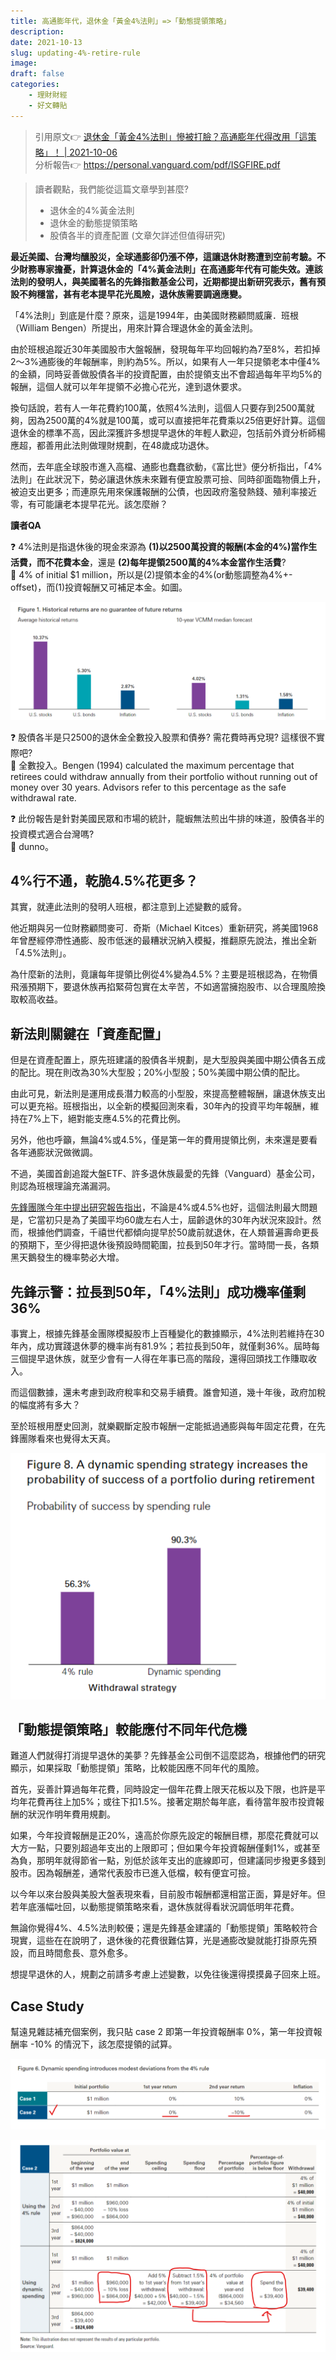 ```yaml
---
title: 高通膨年代，退休金「黃金4%法則」=>「動態提領策略」
description: 
date: 2021-10-13
slug: updating-4%-retire-rule
image: 
draft: false
categories:
    - 理財財經
    - 好文轉貼
---
```

> 引用原文:point_right: [退休金「黃金4%法則」慘被打臉？高通膨年代得改用「這策略」！ | 2021-10-06](https://www.gvm.com.tw/article/83033)  
> 分析報告:point_right: https://personal.vanguard.com/pdf/ISGFIRE.pdf

> 讀者觀點，我們能從這篇文章學到甚麼?
>   - 退休金的4%黃金法則
>   - 退休金的動態提領策略
>   - 股債各半的資產配置 (文章欠詳述但值得研究)

**最近美國、台灣均釀股災，全球通膨卻仍漲不停，這讓退休財務遭到空前考驗。不少財務專家擔憂，計算退休金的「4%黃金法則」在高通膨年代有可能失效。連該法則的發明人，與美國著名的先鋒指數基金公司，近期都提出新研究表示，舊有預設不夠穩當，甚有老本提早花光風險，退休族需要調適應變。**

「4%法則」到底是什麼？原來，這是1994年，由美國財務顧問威廉．班根（William Bengen）所提出，用來計算合理退休金的黃金法則。

由於班根追蹤近30年美國股市大盤報酬，發現每年平均回報約為7至8%，若扣掉2～3%通膨後的年報酬率，則約為5%。所以，如果有人一年只提領老本中僅4%的金額，同時妥善做股債各半的投資配置，由於提領支出不會超過每年平均5%的報酬，這個人就可以年年提領不必擔心花光，達到退休要求。

換句話說，若有人一年花費約100萬，依照4%法則，這個人只要存到2500萬就夠，因為2500萬的4%就是100萬，或可以直接把年花費乘以25倍更好計算。這個退休金的標準不高，因此深獲許多想提早退休的年輕人歡迎，包括前外資分析師楊應超，都善用此法則做理財規劃，在48歲成功退休。

然而，去年底全球股市進入高檔、通膨也蠢蠢欲動，《富比世》便分析指出，「4%法則」在此狀況下，勢必讓退休族未來難有便宜股票可撿、同時卻面臨物價上升，被迫支出更多；而連原先用來保護報酬的公債，也因政府濫發熱錢、殖利率接近零，有可能讓老本提早花光。該怎麼辦？

**讀者QA**

:question: 4%法則是指退休後的現金來源為 **(1)以2500萬投資的報酬(本金的4%)當作生活費，而不花費本金**，還是 **(2)每年提領2500萬的4%本金當作生活費**?  
:speech_balloon: 4% of initial $1 million，所以是(2)提領本金的4%(or動態調整為4%+-offset)，而(1)投資報酬又可補足本金。如圖。

![](img-returns.png)

:question: 股債各半是只2500的退休金全數投入股票和債券? 需花費時再兌現? 這樣很不實際吧?  
:speech_balloon: 全數投入。Bengen (1994) calculated the maximum percentage  that retirees could withdraw annually from their portfolio without running out of money over 30 years. Advisors refer to this percentage as the safe withdrawal rate.

:question: 此份報告是針對美國民眾和市場的統計，龍蝦無法煎出牛排的味道，股債各半的投資模式適合台灣嗎?  
:speech_balloon: dunno。

## 4%行不通，乾脆4.5%花更多？

其實，就連此法則的發明人班根，都注意到上述變數的威脅。

他近期與另一位財務顧問麥可．奇斯（Michael Kitces）重新研究，將美國1968年曾歷經停滯性通膨、股市低迷的最糟狀況納入模擬，推翻原先說法，推出全新「4.5%法則」。

為什麼新的法則，竟讓每年提領比例從4%變為4.5%？主要是班根認為，在物價飛漲預期下，要退休族再掐緊荷包實在太辛苦，不如適當擁抱股市、以合理風險換取較高收益。

## 新法則關鍵在「資產配置」

但是在資產配置上，原先班建議的股債各半規劃，是大型股與美國中期公債各五成的配比。現在則改為30%大型股；20%小型股；50%美國中期公債的配比。

由此可見，新法則是運用成長潛力較高的小型股，來提高整體報酬，讓退休族支出可以更充裕。班根指出，以全新的模擬回測來看，30年內的投資平均年報酬，維持在7%上下，絕對能支應4.5%的花費比例。

另外，他也呼籲，無論4%或4.5%，僅是第一年的費用提領比例，未來還是要看各年通膨狀況做微調。

不過，美國首創追蹤大盤ETF、許多退休族最愛的先鋒（Vanguard）基金公司，則認為班根理論充滿漏洞。

[先鋒團隊今年中提出研究報告指出](https://personal.vanguard.com/pdf/ISGFIRE.pdf)，不論是4%或4.5%也好，這個法則最大問題是，它當初只是為了美國平均60歲左右人士，屆齡退休的30年內狀況來設計。然而，根據他們調查，千禧世代都傾向提早於50歲前就退休，在人類普遍壽命更長的預期下，至少得把退休後預設時間範圍，拉長到50年才行。當時間一長，各類黑天鵝發生的機率勢必大增。

## 先鋒示警：拉長到50年，「4%法則」成功機率僅剩36%

事實上，根據先鋒基金團隊模擬股市上百種變化的數據顯示，4%法則若維持在30年內，成功實踐退休夢的機率尚有81.9%；若拉長到50年，就僅剩36%。屆時每三個提早退休族，就至少會有一人得在年事已高的階段，還得回頭找工作賺取收入。

而這個數據，還未考慮到政府稅率和交易手續費。誰會知道，幾十年後，政府加稅的幅度將有多大？

至於班根用歷史回測，就樂觀斷定股市報酬一定能抵過通膨與每年固定花費，在先鋒團隊看來也覺得太天真。

![附上遠見雜誌所引用成功機率圖](img-success-rate.png)

## 「動態提領策略」較能應付不同年代危機

難道人們就得打消提早退休的美夢？先鋒基金公司倒不這麼認為，根據他們的研究顯示，如果採取「動態提領」策略，比較能因應不同年代的風險。

首先，妥善計算過每年花費，同時設定一個年花費上限天花板以及下限，也許是平均年花費再往上加5%；或往下扣1.5%。接著定期於每年底，看待當年股市投資報酬的狀況作明年費用規劃。

如果，今年投資報酬是正20%，遠高於你原先設定的報酬目標，那麼花費就可以大方一點，只要別超過年支出的上限即可；但如果今年投資報酬僅剩1%，或甚至為負，那明年就得節省一點，別低於該年支出的底線即可，但建議同步撥更多錢到股市。因為報酬差，通常代表股市已進入低檔，較有便宜可撿。

以今年以來台股與美股大盤表現來看，目前股市報酬都還相當正面，算是好年。但若年底漲幅吐回，以動態提領策略來看，退休族就得看狀況調低明年花費。

無論你覺得4%、4.5%法則較優；還是先鋒基金建議的「動態提領」策略較符合現實，這些在在說明了，退休後的花費很難估算，光是通膨改變就能打掛原先預設，而且時間愈長、意外愈多。

想提早退休的人，規劃之前請多考慮上述變數，以免往後還得摸摸鼻子回來上班。

## Case Study

幫遠見雜誌補充個案例，我只貼 case 2 即第一年投資報酬率 0%，第一年投資報酬率 -10% 的情況下，該怎麼提領的試算。

![assumption](img-assump.png)

![case 2](img-case2.png)
